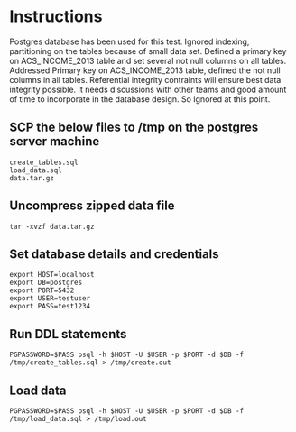 # Instructions
Postgres database has been used for this test. Ignored indexing, partitioning on the tables because of small data set.
Defined a primary key on ACS_INCOME_2013 table and set several not null columns on all tables. 
Addressed Primary key  on ACS_INCOME_2013 table, defined the not null columns in all tables.
Referential integrity contraints will ensure best data integrity possible. It needs discussions with other teams and good amount of time to incorporate in the database design. So Ignored at this point.
## SCP the below files to /tmp on the postgres server machine
```
create_tables.sql
load_data.sql
data.tar.gz
```

## Uncompress zipped data file
```
tar -xvzf data.tar.gz
```

## Set database details and credentials
```
export HOST=localhost
export DB=postgres
export PORT=5432
export USER=testuser
export PASS=test1234
```

## Run DDL statements
```
PGPASSWORD=$PASS psql -h $HOST -U $USER -p $PORT -d $DB -f /tmp/create_tables.sql > /tmp/create.out
```

## Load data
```
PGPASSWORD=$PASS psql -h $HOST -U $USER -p $PORT -d $DB -f /tmp/load_data.sql > /tmp/load.out
```
